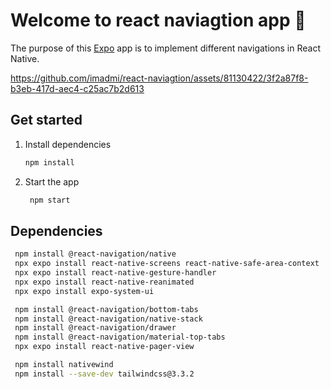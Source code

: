 # Welcome to react naviagtion app 👋

The purpose of this [Expo](https://expo.dev) app is to implement different navigations in React Native.



https://github.com/imadmi/react-naviagtion/assets/81130422/3f2a87f8-b3eb-417d-aec4-c25ac7b2d613




## Get started

1. Install dependencies

   ```bash
   npm install
   ```

2. Start the app

   ```bash
    npm start
   ```

## Dependencies

  ```bash
   npm install @react-navigation/native
   npx expo install react-native-screens react-native-safe-area-context
   npx expo install react-native-gesture-handler
   npx expo install react-native-reanimated
   npx expo install expo-system-ui
 
   npm install @react-navigation/bottom-tabs
   npm install @react-navigation/native-stack
   npm install @react-navigation/drawer
   npm install @react-navigation/material-top-tabs
   npx expo install react-native-pager-view

   npm install nativewind
   npm install --save-dev tailwindcss@3.3.2

  ```
